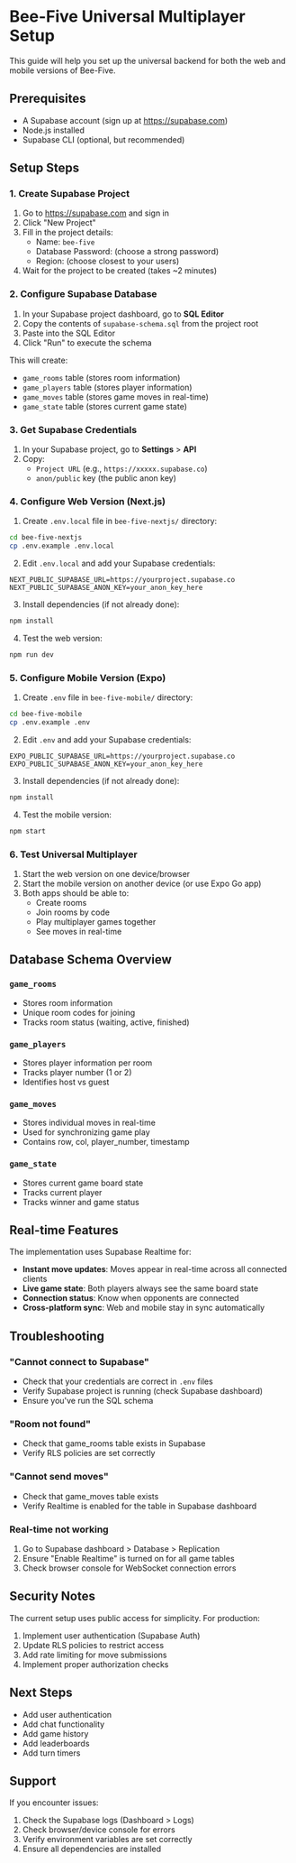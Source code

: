 # Bee-Five Universal Multiplayer Setup

This guide will help you set up the universal backend for both the web and mobile versions of Bee-Five.

## Prerequisites

- A Supabase account (sign up at https://supabase.com)
- Node.js installed
- Supabase CLI (optional, but recommended)

## Setup Steps

### 1. Create Supabase Project

1. Go to https://supabase.com and sign in
2. Click "New Project"
3. Fill in the project details:
   - Name: `bee-five`
   - Database Password: (choose a strong password)
   - Region: (choose closest to your users)
4. Wait for the project to be created (takes ~2 minutes)

### 2. Configure Supabase Database

1. In your Supabase project dashboard, go to **SQL Editor**
2. Copy the contents of `supabase-schema.sql` from the project root
3. Paste into the SQL Editor
4. Click "Run" to execute the schema

This will create:
- `game_rooms` table (stores room information)
- `game_players` table (stores player information)
- `game_moves` table (stores game moves in real-time)
- `game_state` table (stores current game state)

### 3. Get Supabase Credentials

1. In your Supabase project, go to **Settings** > **API**
2. Copy:
   - `Project URL` (e.g., `https://xxxxx.supabase.co`)
   - `anon/public` key (the public anon key)

### 4. Configure Web Version (Next.js)

1. Create `.env.local` file in `bee-five-nextjs/` directory:
```bash
cd bee-five-nextjs
cp .env.example .env.local
```

2. Edit `.env.local` and add your Supabase credentials:
```
NEXT_PUBLIC_SUPABASE_URL=https://yourproject.supabase.co
NEXT_PUBLIC_SUPABASE_ANON_KEY=your_anon_key_here
```

3. Install dependencies (if not already done):
```bash
npm install
```

4. Test the web version:
```bash
npm run dev
```

### 5. Configure Mobile Version (Expo)

1. Create `.env` file in `bee-five-mobile/` directory:
```bash
cd bee-five-mobile
cp .env.example .env
```

2. Edit `.env` and add your Supabase credentials:
```
EXPO_PUBLIC_SUPABASE_URL=https://yourproject.supabase.co
EXPO_PUBLIC_SUPABASE_ANON_KEY=your_anon_key_here
```

3. Install dependencies (if not already done):
```bash
npm install
```

4. Test the mobile version:
```bash
npm start
```

### 6. Test Universal Multiplayer

1. Start the web version on one device/browser
2. Start the mobile version on another device (or use Expo Go app)
3. Both apps should be able to:
   - Create rooms
   - Join rooms by code
   - Play multiplayer games together
   - See moves in real-time

## Database Schema Overview

### `game_rooms`
- Stores room information
- Unique room codes for joining
- Tracks room status (waiting, active, finished)

### `game_players`
- Stores player information per room
- Tracks player number (1 or 2)
- Identifies host vs guest

### `game_moves`
- Stores individual moves in real-time
- Used for synchronizing game play
- Contains row, col, player_number, timestamp

### `game_state`
- Stores current game board state
- Tracks current player
- Tracks winner and game status

## Real-time Features

The implementation uses Supabase Realtime for:
- **Instant move updates**: Moves appear in real-time across all connected clients
- **Live game state**: Both players always see the same board state
- **Connection status**: Know when opponents are connected
- **Cross-platform sync**: Web and mobile stay in sync automatically

## Troubleshooting

### "Cannot connect to Supabase"
- Check that your credentials are correct in `.env` files
- Verify Supabase project is running (check Supabase dashboard)
- Ensure you've run the SQL schema

### "Room not found"
- Check that game_rooms table exists in Supabase
- Verify RLS policies are set correctly

### "Cannot send moves"
- Check that game_moves table exists
- Verify Realtime is enabled for the table in Supabase dashboard

### Real-time not working
1. Go to Supabase dashboard > Database > Replication
2. Ensure "Enable Realtime" is turned on for all game tables
3. Check browser console for WebSocket connection errors

## Security Notes

The current setup uses public access for simplicity. For production:

1. Implement user authentication (Supabase Auth)
2. Update RLS policies to restrict access
3. Add rate limiting for move submissions
4. Implement proper authorization checks

## Next Steps

- Add user authentication
- Add chat functionality
- Add game history
- Add leaderboards
- Add turn timers

## Support

If you encounter issues:
1. Check the Supabase logs (Dashboard > Logs)
2. Check browser/device console for errors
3. Verify environment variables are set correctly
4. Ensure all dependencies are installed




